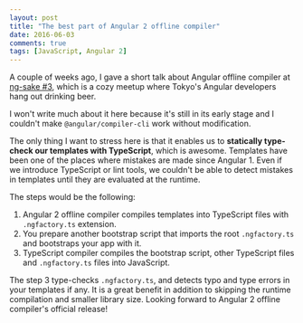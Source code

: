 ```yaml
---
layout: post
title: "The best part of Angular 2 offline compiler"
date: 2016-06-03
comments: true
tags: [JavaScript, Angular 2]
---
```


A couple of weeks ago, I gave a short talk about Angular offline compiler at [ng-sake #3](http://ng-sake.connpass.com/event/30746/), which is a cozy meetup where Tokyo's Angular developers hang out drinking beer.

<script async class="speakerdeck-embed" data-id="384a4e8ded2945fbaa5dc2054409bcb3" data-ratio="1.77777777777778" src="//speakerdeck.com/assets/embed.js"></script>

I won't write much about it here because it's still in its early stage and I couldn't make `@angular/compiler-cli` work without modification.

The only thing I want to stress here is that it enables us to **statically type-check our templates with TypeScript**, which is awesome. Templates have been one of the places where mistakes are made since Angular 1. Even if we introduce TypeScript or lint tools, we couldn't be able to detect mistakes in templates until they are evaluated at the runtime.

The steps would be the following:

1. Angular 2 offline compiler compiles templates into TypeScript files with `.ngfactory.ts` extension.
2. You prepare another bootstrap script that imports the root `.ngfactory.ts` and bootstraps your app with it.
3. TypeScript compiler compiles the bootstrap script, other TypeScript files and `.ngfactory.ts` files into JavaScript.

The step 3 type-checks `.ngfactory.ts`, and detects typo and type errors in your templates if any. It is a great benefit in addition to skipping the runtime compilation and smaller library size. Looking forward to Angular 2 offline compiler's official release!
